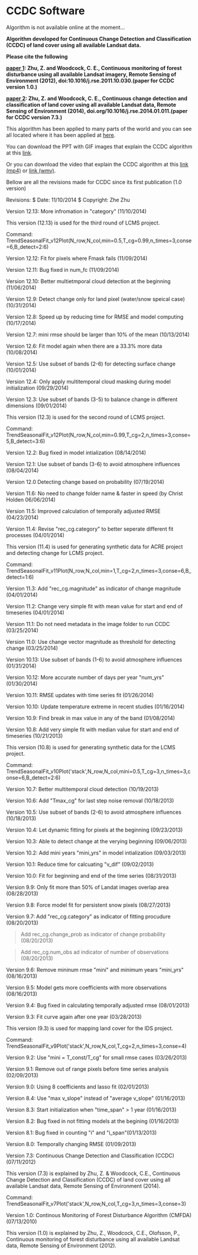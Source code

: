 # CCDC Software #

Algorithm is not available online at the moment...

**Algorithm developed for Continuous Change Detection and Classification (CCDC) of land cover using all available Landsat data.**

**Please cite the following**

**[paper 1](http://www.sciencedirect.com/science/article/pii/S0034425712000387):
Zhu, Z. and Woodcock, C. E., Continuous monitoring of forest disturbance using all available Landsat imagery, Remote Sensing of Environment (2012), doi:10.1016/j.rse.2011.10.030.(paper for CCDC version 1.0.)**

**[paper 2](http://www.sciencedirect.com/science/article/pii/S0034425714000248):
Zhu, Z. and Woodcock, C. E., Continuous change detection and classification of land cover using all available Landsat data, Remote Sensing of Environment (2014), doi.org/10.1016/j.rse.2014.01.011.(paper for CCDC version 7.3.)**

This algorithm has been applied to many parts of the world and you can see all located where it has been applied at [here](https://github.com/bullocke/Landsat-Database/blob/master/PRmap.geojson).

You can download the PPT with GIF images that explain the CCDC algorithm at this [link](https://www.dropbox.com/s/w23by47zrtnvyd3/ccdc_ppt.pptx?dl=0).

Or you can download the video that explain the CCDC algorithm at this [link (mp4)](https://www.dropbox.com/s/z2ts2glufx1y705/ccdc_mp4.mp4?dl=0) or [link (wmv)](https://www.dropbox.com/s/usybqoc61aszx75/ccdc_wmv.wmv?dl=0).


Bellow are all the revisions made for CCDC since its first publication (1.0 version)

Revisions: $ Date: 11/10/2014 $ Copyright: Zhe Zhu

Version 12.13: More infromation in "category" (11/10/2014)

This version (12.13) is used for the third round of LCMS project.

Command: TrendSeasonalFit\_v12Plot(N\_row,N\_col,min=0.5,T\_cg=0.99,n\_times=3,conse=6,B\_detect=2:6)

Version 12.12: Fit for pixels where Fmask fails (11/09/2014)

Version 12.11: Bug fixed in num\_fc (11/09/2014)

Version 12.10: Better multietmporal cloud detection at the beginning (11/06/2014)

Version 12.9:  Detect change only for land pixel (water/snow speical case) (10/31/2014)

Version 12.8:  Speed up by reducing time for RMSE and model computing (10/17/2014)

Version 12.7:  mini rmse should be larger than 10% of the mean (10/13/2014)

Version 12.6:  Fit model again when there are a 33.3% more data (10/08/2014)

Version 12.5:  Use subset of bands (2-6) for detecting surface change (10/01/2014)

Version 12.4:  Only apply multitemporal cloud masking during model initialization (09/29/2014)

Version 12.3:  Use subset of bands (3-5) to balance change in different dimensions (09/01/2014)

This version (12.3) is used for the second round of LCMS project.

Command: TrendSeasonalFit\_v12Plot(N\_row,N\_col,min=0.99,T\_cg=2,n\_times=3,conse=5,B\_detect=3:6)

Version 12.2:  Bug fixed in model intialization (08/14/2014)

Version 12.1:  Use subset of bands (3-6) to avoid atmosphere influences (08/04/2014)

Version 12.0   Detecting change based on probability (07/19/2014)

Version 11.6:  No need to change folder name & faster in speed (by Christ Holden 06/06/2014)

Version 11.5:  Improved calculation of temporally adjusted RMSE (04/23/2014)

Version 11.4:  Revise "rec\_cg.category" to better seperate different fit processes (04/01/2014)

This version (11.4) is used for generating synthetic data for ACRE project and detecting change for LCMS project.

Command: TrendSeasonalFit\_v11Plot(N\_row,N\_col,min=1,T\_cg=2,n\_times=3,conse=6,B\_detect=1:6)

Version 11.3:  Add "rec\_cg.magnitude" as indicator of change magnitude (04/01/2014)

Version 11.2:  Change very simple fit with mean value for start and end of timeseries (04/01/2014)

Version 11.1:  Do not need metadata in the image folder to run CCDC (03/25/2014)

Version 11.0:  Use change vector magnitude as threshold for detecting change (03/25/2014)

Version 10.13: Use subset of bands (1-6) to avoid atmosphere influences (01/31/2014)

Version 10.12: More accurate number of days per year "num\_yrs" (01/30/2014)

Version 10.11: RMSE updates with time series fit (01/26/2014)

Version 10.10: Update temperature extreme in recent studies (01/16/2014)

Version 10.9:  Find break in max value in any of the band (01/08/2014)

Version 10.8:  Add very simple fit with median value for start and end of timeseries (10/21/2013)

This version (10.8) is used for generating synthetic data for the LCMS project.

Command: TrendSeasonalFit\_v10Plot('stack',N\_row,N\_col,mini=0.5,T\_cg=3,n\_times=3,conse=6,B\_detect=2:6)

Version 10.7:  Better multitemporal cloud detection (10/19/2013)

Version 10.6:  Add "Tmax\_cg" for last step noise removal (10/18/2013)

Version 10.5:  Use subset of bands (2-6) to avoid atmosphere influences (10/18/2013)

Version 10.4:  Let dynamic fitting for pixels at the beginning (09/23/2013)

Version 10.3:  Able to detect change at the verying beginning (09/06/2013)

Version 10.2:  Add mini years "mini\_yrs" in model intialization (09/03/2013)

Version 10.1:  Reduce time for calcuating "v\_dif" (09/02/2013)

Version 10.0:  Fit for beginning and end of the time series (08/31/2013)

Version 9.9:   Only fit more than 50% of Landat images overlap area (08/28/2013)

Version 9.8:   Force model fit for persistent snow pixels (08/27/2013)

Version 9.7:   Add "rec\_cg.category" as indicator of fitting procudure (08/20/2013)

> Add rec\_cg.change\_prob as indicator of change probability (08/20/2013)

> Add rec\_cg.num\_obs ad indicator of number of observations (08/20/2013)

Version 9.6:   Remove mininum rmse "mini" and minimum years "mini\_yrs" (08/16/2013)

Version 9.5:   Model gets more coefficients with more observations (08/16/2013)

Version 9.4:   Bug fixed in calculating temporally adjusted rmse (08/01/2013)

Version 9.3:   Fit curve again after one year (03/28/2013)

This version (9.3) is used for mapping land cover for the IDS project.

Command: TrendSeasonalFit\_v9Plot('stack',N\_row,N\_col,T\_cg=2,n\_times=3,conse=4)

Version 9.2:   Use "mini = T\_const/T\_cg" for small rmse cases (03/26/2013)

Version 9.1:   Remove out of range pixels before time series analysis (02/09/2013)

Version 9.0:   Using 8 coefficients and lasso fit (02/01/2013)

Version 8.4:   Use "max v\_slope" instead of "average v\_slope" (01/16/2013)

Version 8.3:   Start initialization when "time\_span" > 1 year (01/16/2013)

Version 8.2:   Bug fixed in not fitting models at the begining (01/16/2013)

Version 8.1:   Bug fixed in counting "i" and "i\_span"(01/13/2013)

Version 8.0:   Temporally changing RMSE (01/09/2013)

Version 7.3:   Continuous Change Detection and Classification (CCDC) (07/11/2012)

This version (7.3) is explained by Zhu, Z. & Woodcock, C.E., Continuous Change Detection and Classification (CCDC) of land cover using all available Landsat data, Remote Sensing of Environment (2014).

Command: TrendSeasonalFit\_v7Plot('stack',N\_row,N\_col,T\_cg=3,n\_times=3,conse=3)

Version 1.0:   Continous Monitoring of Forest Disturbance Algorithm (CMFDA) (07/13/2010)

This version (1.0) is explained by Zhu, Z., Woodcock, C.E., Olofsson, P., Continuous monitoring of forest disturbance using all available Landsat data, Remote Sensing of Environment (2012).